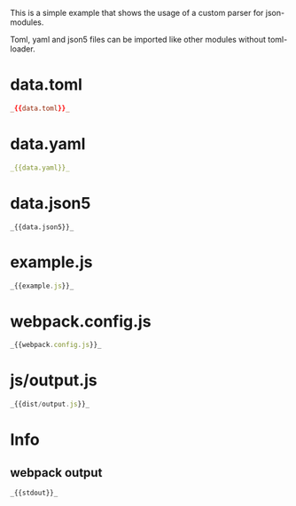 This is a simple example that shows the usage of a custom parser for json-modules.

Toml, yaml and json5 files can be imported like other modules without toml-loader.

# data.toml

```toml
_{{data.toml}}_
```

# data.yaml

```yaml
_{{data.yaml}}_
```

# data.json5

```json5
_{{data.json5}}_
```

# example.js

```javascript
_{{example.js}}_
```

# webpack.config.js

```javascript
_{{webpack.config.js}}_
```

# js/output.js

```javascript
_{{dist/output.js}}_
```

# Info

## webpack output

```
_{{stdout}}_
```
